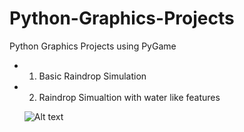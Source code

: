 # Python-Graphics-Projects
Python Graphics Projects using PyGame

- 1. Basic Raindrop Simulation 
- 2. Raindrop Simualtion with water like features 
   
   ![ Alt text](raindrops.gif) 
    
